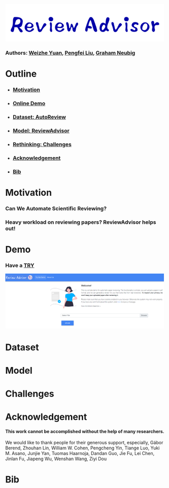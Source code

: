 
<img src="./fig/logo.png" width="500" class="center">

### Authors: [Weizhe Yuan](), [Pengfei Liu](), [Graham Neubig]()


# Outline
* ### [Motivation](https://github.com/neulab/ReviewAdvisor#motivation-1)
* ### [Online Demo](https://github.com/neulab/ReviewAdvisor#demo)
* ### [Dataset: AutoReview](https://github.com/neulab/dataset)
* ### [Model: ReviewAdvisor](https://github.com/neulab/ReviewAdvisor#model-1)
* ### [Rethinking: Challenges](https://github.com/neulab/ReviewAdvisor#challenges-1)
* ### [Acknowledgement](https://github.com/neulab/ReviewAdvisor#acknowledgement-1)
* ### [Bib](https://github.com/neulab/ReviewAdvisor#bib-1)


# Motivation

### Can We Automate Scientific Reviewing?
### Heavy workload on reviewing papers?  ReviewAdvisor helps out!


# Demo

### Have a [TRY](http://review.nlpedia.ai/)

<img src="./fig/demo.png" width="500" class="center">


# Dataset


# Model


# Challenges





# Acknowledgement

#### This work cannot be accomplished without the help of many researchers.
We would like to thank people for their generous support, especially,
Gábor Berend, Zhouhan Lin, William W. Cohen, Pengcheng Yin, Tiange Luo, Yuki M. Asano, Junjie Yan, Tuomas Haarnoja, Dandan Guo, Jie Fu, Lei Chen, Jinlan Fu, Jiapeng Wu, Wenshan Wang, Ziyi Dou

# Bib
